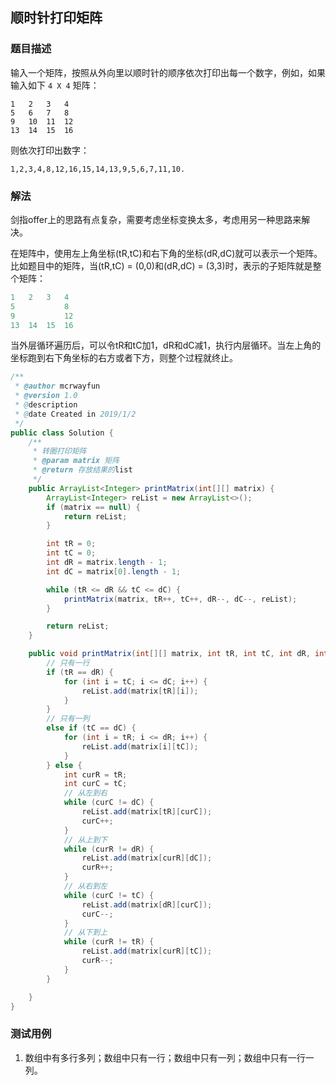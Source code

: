 ## 顺时针打印矩阵

### 题目描述
输入一个矩阵，按照从外向里以顺时针的顺序依次打印出每一个数字，例如，如果输入如下 `4 X 4` 矩阵： 
```
1   2   3   4
5   6   7   8
9   10  11  12
13  14  15  16
```

则依次打印出数字：
```
1,2,3,4,8,12,16,15,14,13,9,5,6,7,11,10.
```
### 解法
剑指offer上的思路有点复杂，需要考虑坐标变换太多，考虑用另一种思路来解决。

在矩阵中，使用左上角坐标(tR,tC)和右下角的坐标(dR,dC)就可以表示一个矩阵。比如题目中的矩阵，当(tR,tC) = (0,0)和(dR,dC) = (3,3)时，表示的子矩阵就是整个矩阵：

```java
1	2	3	4
5			8
9			12
13	14	15	16    
```

当外层循环遍历后，可以令tR和tC加1，dR和dC减1，执行内层循环。当左上角的坐标跑到右下角坐标的右方或者下方，则整个过程就终止。

```java
/**
 * @author mcrwayfun
 * @version 1.0
 * @description
 * @date Created in 2019/1/2
 */
public class Solution {
    /**
     * 转圈打印矩阵
     * @param matrix 矩阵
     * @return 存放结果的list
     */
    public ArrayList<Integer> printMatrix(int[][] matrix) {
        ArrayList<Integer> reList = new ArrayList<>();
        if (matrix == null) {
            return reList;
        }

        int tR = 0;
        int tC = 0;
        int dR = matrix.length - 1;
        int dC = matrix[0].length - 1;

        while (tR <= dR && tC <= dC) {
            printMatrix(matrix, tR++, tC++, dR--, dC--, reList);
        }

        return reList;
    }

    public void printMatrix(int[][] matrix, int tR, int tC, int dR, int dC, ArrayList<Integer> reList) {
        // 只有一行
        if (tR == dR) {
            for (int i = tC; i <= dC; i++) {
                reList.add(matrix[tR][i]);
            }
        }
        // 只有一列
        else if (tC == dC) {
            for (int i = tR; i <= dR; i++) {
                reList.add(matrix[i][tC]);
            }
        } else {
            int curR = tR;
            int curC = tC;
            // 从左到右
            while (curC != dC) {
                reList.add(matrix[tR][curC]);
                curC++;
            }
            // 从上到下
            while (curR != dR) {
                reList.add(matrix[curR][dC]);
                curR++;
            }
            // 从右到左
            while (curC != tC) {
                reList.add(matrix[dR][curC]);
                curC--;
            }
            // 从下到上
            while (curR != tR) {
                reList.add(matrix[curR][tC]);
                curR--;
            }
        }

    }
}
```

### 测试用例
1. 数组中有多行多列；数组中只有一行；数组中只有一列；数组中只有一行一列。